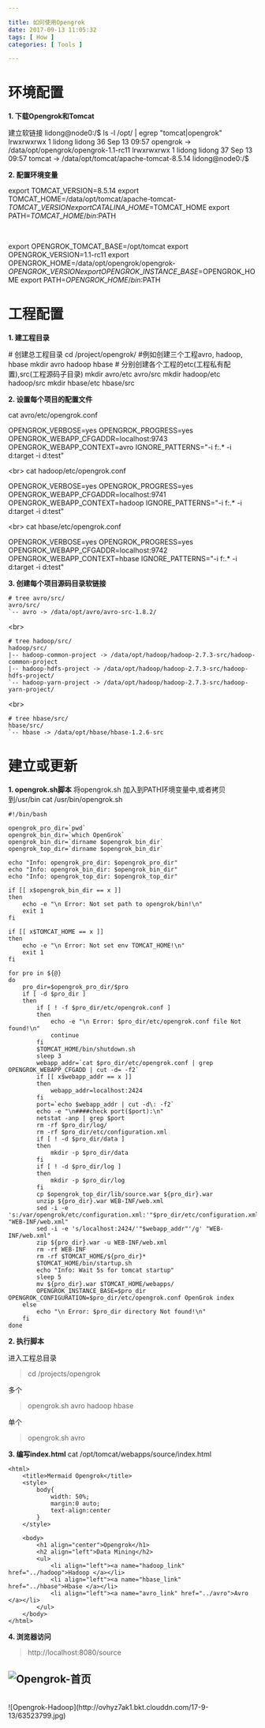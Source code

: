 ```yaml
---

title: 如何使用Opengrok
date: 2017-09-13 11:05:32
tags: [ How ]
categories: [ Tools ]

---
```


# 环境配置

**1. 下载Opengrok和Tomcat**

<!-- more -->

>  
建立软链接
lidong@node0:/$ ls -l /opt/ | egrep "tomcat|opengrok"
lrwxrwxrwx 1 lidong   lidong         36 Sep 13 09:57 opengrok -> /data/opt/opengrok/opengrok-1.1-rc11
lrwxrwxrwx 1 lidong   lidong         37 Sep 13 09:57 tomcat -> /data/opt/tomcat/apache-tomcat-8.5.14
lidong@node0:/$ 

**2. 配置环境变量**

>  
export TOMCAT\_VERSION=8.5.14
export TOMCAT\_HOME=/data/opt/tomcat/apache-tomcat-${TOMCAT\_VERSION}
export CATALINA\_HOME=$TOMCAT\_HOME
export PATH=$TOMCAT\_HOME/bin:$PATH

<br/>

>  
export OPENGROK\_TOMCAT\_BASE=/opt/tomcat
export OPENGROK\_VERSION=1.1-rc11
export OPENGROK\_HOME=/data/opt/opengrok/opengrok-${OPENGROK\_VERSION}
export OPENGROK\_INSTANCE\_BASE=$OPENGROK\_HOME
export PATH=$OPENGROK\_HOME/bin:$PATH


# 工程配置

**1. 建工程目录**

> 
\# 创建总工程目录
cd /project/opengrok/
\#例如创建三个工程avro, hadoop, hbase
mkdir avro hadoop hbase
\# 分别创建各个工程的etc(工程私有配置),src(工程源码子目录)
mkdir avro/etc avro/src
mkdir hadoop/etc hadoop/src
mkdir hbase/etc hbase/src


**2. 设置每个项目的配置文件**

cat avro/etc/opengrok.conf 
>  
OPENGROK\_VERBOSE=yes
OPENGROK\_PROGRESS=yes
OPENGROK\_WEBAPP\_CFGADDR=localhost:9743
OPENGROK\_WEBAPP\_CONTEXT=avro
IGNORE\_PATTERNS="-i f:.\* -i d:target -i d:test"

<br\>
cat hadoop/etc/opengrok.conf 
>   
OPENGROK\_VERBOSE=yes
OPENGROK\_PROGRESS=yes
OPENGROK\_WEBAPP\_CFGADDR=localhost:9741
OPENGROK\_WEBAPP\_CONTEXT=hadoop
IGNORE\_PATTERNS="-i f:.\* -i d:target -i d:test"

<br\>
cat hbase/etc/opengrok.conf 
>  
OPENGROK\_VERBOSE=yes
OPENGROK\_PROGRESS=yes
OPENGROK\_WEBAPP\_CFGADDR=localhost:9742
OPENGROK\_WEBAPP\_CONTEXT=hbase
IGNORE\_PATTERNS="-i f:.\* -i d:target -i d:test"


**3. 创建每个项目源码目录软链接**
```  
# tree avro/src/
avro/src/
`-- avro -> /data/opt/avro/avro-src-1.8.2/
```

<br\>
```  
# tree hadoop/src/
hadoop/src/
|-- hadoop-common-project -> /data/opt/hadoop/hadoop-2.7.3-src/hadoop-common-project
|-- hadoop-hdfs-project -> /data/opt/hadoop/hadoop-2.7.3-src/hadoop-hdfs-project/
`-- hadoop-yarn-project -> /data/opt/hadoop/hadoop-2.7.3-src/hadoop-yarn-project/
```

<br\>
```  
# tree hbase/src/
hbase/src/
`-- hbase -> /data/opt/hbase/hbase-1.2.6-src
```

# 建立或更新

**1. opengrok.sh脚本**
将opengrok.sh 加入到PATH环境变量中,或者拷贝到/usr/bin
cat /usr/bin/opengrok.sh

```
#!/bin/bash

opengrok_pro_dir=`pwd`
opengrok_bin_dir=`which OpenGrok`
opengrok_bin_dir=`dirname $opengrok_bin_dir`
opengrok_top_dir=`dirname $opengrok_bin_dir`

echo "Info: opengrok_pro_dir: $opengrok_pro_dir"
echo "Info: opengrok_bin_dir: $opengrok_bin_dir"
echo "Info: opengrok_top_dir: $opengrok_top_dir"

if [[ x$opengrok_bin_dir == x ]]
then
    echo -e "\n Error: Not set path to opengrok/bin!\n"
    exit 1
fi

if [[ x$TOMCAT_HOME == x ]]
then
    echo -e "\n Error: Not set env TOMCAT_HOME!\n"
    exit 1
fi

for pro in ${@}
do
    pro_dir=$opengrok_pro_dir/$pro 
    if [ -d $pro_dir ]
    then
        if [ ! -f $pro_dir/etc/opengrok.conf ]
        then
            echo -e "\n Error: $pro_dir/etc/opengrok.conf file Not found!\n"
            continue
        fi
        $TOMCAT_HOME/bin/shutdown.sh
        sleep 3
        webapp_addr=`cat $pro_dir/etc/opengrok.conf | grep OPENGROK_WEBAPP_CFGADD | cut -d= -f2`
        if [[ x$webapp_addr == x ]]
        then
            webapp_addr=localhost:2424
        fi
        port=`echo $webapp_addr | cut -d\: -f2`
        echo -e "\n####check port($port):\n"
        netstat -anp | grep $port
        rm -rf $pro_dir/log/
        rm -rf $pro_dir/etc/configuration.xml
        if [ ! -d $pro_dir/data ]
        then
            mkdir -p $pro_dir/data 
        fi
        if [ ! -d $pro_dir/log ]
        then
            mkdir -p $pro_dir/log
        fi
        cp $opengrok_top_dir/lib/source.war ${pro_dir}.war
        unzip ${pro_dir}.war WEB-INF/web.xml
        sed -i -e 's:/var/opengrok/etc/configuration.xml:'"$pro_dir/etc/configuration.xml"':g' "WEB-INF/web.xml"    
        sed -i -e 's/localhost:2424/'"$webapp_addr"'/g' "WEB-INF/web.xml"
        zip ${pro_dir}.war -u WEB-INF/web.xml
        rm -rf WEB-INF
        rm -rf $TOMCAT_HOME/${pro_dir}*
        $TOMCAT_HOME/bin/startup.sh
        echo "Info: Wait 5s for tomcat startup"
        sleep 5
        mv ${pro_dir}.war $TOMCAT_HOME/webapps/
        OPENGROK_INSTANCE_BASE=$pro_dir OPENGROK_CONFIGURATION=$pro_dir/etc/opengrok.conf OpenGrok index 
    else
        echo "\n Error: $pro_dir directory Not found!\n"
    fi
done

```

**2. 执行脚本**

进入工程总目录
>  cd /projects/opengrok

多个
>  opengrok.sh avro hadoop hbase

单个
> opengrok.sh avro

**3. 编写index.html**
cat /opt/tomcat/webapps/source/index.html
```
<html>
    <title>Mermaid Opengrok</title>
    <style> 
        body{
            width: 50%;
            margin:0 auto;
            text-align:center
        }
    </style>

    <body>
        <h1 align="center">Opengrok</h1>
        <h2 align="left">Data Mining</h2>
        <ul>
            <li align="left"><a name="hadoop_link" href="../hadoop">Hadoop </a></li>
            <li align="left"><a name="hbase_link" href="../hbase">Hbase </a></li>
            <li align="left"><a name="avro_link" href="../avro">Avro </a></li>
        </ul>
    </body>
</html>
```

**4. 浏览器访问**
>  http://localhost:8080/source

![Opengrok-首页](http://ovhyz7ak1.bkt.clouddn.com/17-9-13/50598917.jpg)
<br/>
---------------------------------------------------------------------
<br/>
![Opengrok-Hadoop](http://ovhyz7ak1.bkt.clouddn.com/17-9-13/63523799.jpg)
